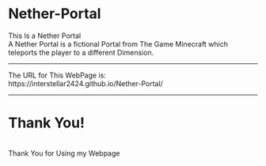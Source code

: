 # Nether-Portal
This Is a Nether Portal
<br>
A Nether Portal is a fictional Portal from The Game Minecraft which teleports the player to a different Dimension.
<hr>
The URL for This WebPage is:
<br>
https://interstellar2424.github.io/Nether-Portal/
<hr>
<h1>Thank You! </h1>
<br>
Thank You for Using my Webpage
